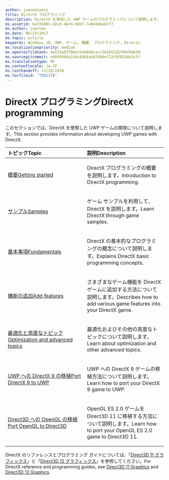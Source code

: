 ```yaml
---
author: joannaleecy
title: DirectX プログラミング
description: DirectX を使用した UWP ゲームのプログラミングについて説明します。
ms.assetid: ba77b081-b8c0-4674-b8bf-7a94466a67f7
ms.author: joanlee
ms.date: 06/23/2017
ms.topic: article
keywords: Windows 10, UWP, ゲーム, 概要, プログラミング, Directx
ms.localizationpriority: medium
ms.openlocfilehash: e422dab7f06e314d849cacc361b51d2f68f0de98
ms.sourcegitcommit: ed0304b8a214c03b8aab74b8ef12c9f82b8e3c5f
ms.translationtype: MT
ms.contentlocale: ja-JP
ms.lasthandoff: 11/19/2018
ms.locfileid: "7301178"
---
```

# <a name="directx-programming"></a><span data-ttu-id="4d2d6-104">DirectX プログラミング</span><span class="sxs-lookup"><span data-stu-id="4d2d6-104">DirectX programming</span></span>

<span data-ttu-id="4d2d6-105">このセクションでは、DirectX を使用した UWP ゲームの開発について説明します。</span><span class="sxs-lookup"><span data-stu-id="4d2d6-105">This section provides information about developing UWP games with DirectX.</span></span>

<table>
<colgroup>
<col width="50%" />
<col width="50%" />
</colgroup>
<thead>
<tr class="header">
<th align="left"><span data-ttu-id="4d2d6-106">トピック</span><span class="sxs-lookup"><span data-stu-id="4d2d6-106">Topic</span></span></th>
<th align="left"><span data-ttu-id="4d2d6-107">説明</span><span class="sxs-lookup"><span data-stu-id="4d2d6-107">Description</span></span></th>
</tr>
</thead>
<tbody>
<tr class="odd">
<td align="left"><p><a href="directx-getting-started.md"><span data-ttu-id="4d2d6-108">概要</span><span class="sxs-lookup"><span data-stu-id="4d2d6-108">Getting started</span></span></a></p></td>
<td align="left"><p><span data-ttu-id="4d2d6-109">DirectX プログラミングの概要を説明します。</span><span class="sxs-lookup"><span data-stu-id="4d2d6-109">Introduction to DirectX programming.</span></span></p></td>
</tr>
<tr class="even">
<td align="left"><p><a href="directx-samples.md"><span data-ttu-id="4d2d6-110">サンプル</span><span class="sxs-lookup"><span data-stu-id="4d2d6-110">Samples</span></span></a></p></td>
<td align="left"><p><span data-ttu-id="4d2d6-111">ゲーム サンプルを利用して、DirectX を説明します。</span><span class="sxs-lookup"><span data-stu-id="4d2d6-111">Learn DirectX through game samples.</span></span></p></td>
</tr>
<tr class="odd">
<td align="left"><p><a href="directx-fundamentals.md"><span data-ttu-id="4d2d6-112">基本事項</span><span class="sxs-lookup"><span data-stu-id="4d2d6-112">Fundamentals</span></span></a></p></td>
<td align="left"><p><span data-ttu-id="4d2d6-113">DirectX の基本的なプログラミングの概念について説明します。</span><span class="sxs-lookup"><span data-stu-id="4d2d6-113">Explains DirectX basic programming concepts.</span></span></p></td>
</tr>
<tr class="even">
<td align="left"><p><a href="directx-add-features.md"><span data-ttu-id="4d2d6-114">機能の追加</span><span class="sxs-lookup"><span data-stu-id="4d2d6-114">Add features</span></span></a></p></td>
<td align="left"><p><span data-ttu-id="4d2d6-115">さまざまなゲーム機能を DirectX ゲームに追加する方法について説明します。</span><span class="sxs-lookup"><span data-stu-id="4d2d6-115">Describes how to add various game features into your DirectX game.</span></span></p></td>
</tr>
<tr class="odd">
<td align="left"><p><a href="directx-optimization-and-advanced-topics.md"><span data-ttu-id="4d2d6-116">最適化と高度なトピック</span><span class="sxs-lookup"><span data-stu-id="4d2d6-116">Optimization and advanced topics</span></span></a></p></td>
<td align="left"><p><span data-ttu-id="4d2d6-117">最適化およびその他の高度なトピックについて説明します。</span><span class="sxs-lookup"><span data-stu-id="4d2d6-117">Learn about optimization and other advanced topics.</span></span></p></td>
</tr>
<tr class="even">
<td align="left"><p><a href="porting-your-directx-9-game-to-windows-store.md"><span data-ttu-id="4d2d6-118">UWP への DirectX 9 の移植</span><span class="sxs-lookup"><span data-stu-id="4d2d6-118">Port DirectX 9 to UWP</span></span></a></p></td>
<td align="left"><p><span data-ttu-id="4d2d6-119">UWP への DirectX 9 ゲームの移植方法について説明します。</span><span class="sxs-lookup"><span data-stu-id="4d2d6-119">Learn how to port your DirectX 9 game to UWP.</span></span></p></td>
</tr>
<tr class="odd">
<td align="left"><p><a href="port-from-opengl-es-2-0-to-directx-11-1.md"><span data-ttu-id="4d2d6-120">Direct3D への OpenGL の移植</span><span class="sxs-lookup"><span data-stu-id="4d2d6-120">Port OpenGL to Direct3D</span></span></a></p></td>
<td align="left"><p><span data-ttu-id="4d2d6-121">OpenGL ES 2.0 ゲームを Direct3D 11 に移植する方法について説明します。</span><span class="sxs-lookup"><span data-stu-id="4d2d6-121">Learn how to port your OpenGL ES 2.0 game to Direct3D 11.</span></span></p></td>
</tr>
</tbody>
</table>


<span data-ttu-id="4d2d6-122">DirectX のリファレンスとプログラミング ガイドについては、「[Direct3D 11 グラフィックス](https://msdn.microsoft.com/library/windows/desktop/ff476080.aspx)」と「[Direct3D 12 グラフィックス](https://msdn.microsoft.com/library/windows/desktop/dn903821.aspx)」を参照してください。</span><span class="sxs-lookup"><span data-stu-id="4d2d6-122">For DirectX reference and programming guides, see [Direct3D 11 Graphics](https://msdn.microsoft.com/library/windows/desktop/ff476080.aspx) and [Direct3D 12 Graphics](https://msdn.microsoft.com/library/windows/desktop/dn903821.aspx).</span></span>
 






